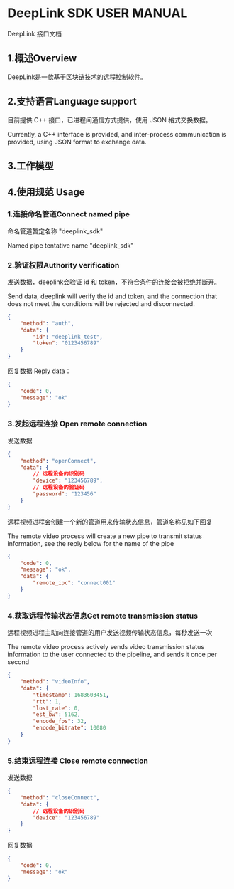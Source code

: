 # DeepLink SDK USER MANUAL

DeepLink 接口文档

## 1.概述Overview

DeepLink是一款基于区块链技术的远程控制软件。

## 2.支持语言Language support

目前提供 C++ 接口，已进程间通信方式提供，使用 JSON 格式交换数据。

Currently, a C++ interface is provided, and inter-process communication is provided, using JSON format to exchange data.

## 3.工作模型

## 4.使用规范 Usage

### 1.连接命名管道Connect named pipe

命名管道暂定名称 "deeplink_sdk"

Named pipe tentative name "deeplink_sdk"

### 2.验证权限Authority verification

发送数据，deeplink会验证 id 和 token，不符合条件的连接会被拒绝并断开。

Send data, deeplink will verify the id and token, and the connection that does not meet the conditions will be rejected and disconnected.

```json
{
    "method": "auth",
    "data": {
        "id": "deeplink_test",
        "token": "0123456789"
    }
}
```

回复数据 Reply data：

```json
{
    "code": 0,
    "message": "ok"
}
```

### 3.发起远程连接 Open remote connection

发送数据

```json
{
    "method": "openConnect",
    "data": {
        // 远程设备的识别码
        "device": "123456789",
        // 远程设备的验证码
        "password": "123456"
    }
}
```

远程视频进程会创建一个新的管道用来传输状态信息，管道名称见如下回复

The remote video process will create a new pipe to transmit status information, see the reply below for the name of the pipe

```json
{
    "code": 0,
    "message": "ok",
    "data": {
        "remote_ipc": "connect001"
    }
}
```

### 4.获取远程传输状态信息Get remote transmission status

远程视频进程主动向连接管道的用户发送视频传输状态信息，每秒发送一次

The remote video process actively sends video transmission status information to the user connected to the pipeline, and sends it once per second

```json
{
    "method": "videoInfo",
    "data": {
        "timestamp": 1683603451,
        "rtt": 1,
        "lost_rate": 0,
        "est_bw": 5162,
        "encode_fps": 32,
        "encode_bitrate": 10080
    }
}
```

### 5.结束远程连接 Close remote connection

发送数据
```json
{
    "method": "closeConnect",
    "data": {
        // 远程设备的识别码
        "device": "123456789"
    }
}
```
回复数据
```json
{
    "code": 0,
    "message": "ok"
}
```
